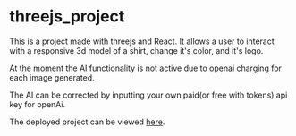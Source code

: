 ﻿# threejs_project

This is a project made with threejs and React. It allows a user to interact with a responsive 3d model of a shirt, 
change it's color, and it's logo.

At the moment the AI functionality is not active due to openai charging for each image generated.

The AI can be corrected by inputting your own paid(or free with tokens) api key for openAi.

The deployed project can be viewed [here](https://montherc.github.io/3js_Web/).

